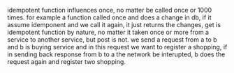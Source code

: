 idempotent function influences once, no matter be called once or 1000 times.
for example a function called once and does a change in db, if it assume idemponent and we call it again, it just returns the changes,
get is idempotent function by nature, no matter it taken once or more from a service to another service, 
but post is not.
we send a request from a to b and b is buying service and in this request we want to register a shopping, if in sending back response from b to a the network be interupted, b does the request again and register two shopping.


